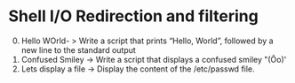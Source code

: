 # Shell I/O Redirection and filtering
0. Hello WOrld- > Write a script that prints “Hello, World”, followed by a new line to the standard output
1. Confused Smiley -> Write a script that displays a confused smiley "(Ôo)'
2. Lets display a file -> Display the content of the /etc/passwd file.
